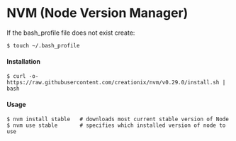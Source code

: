 NVM (Node Version Manager)
==========================

If the bash_profile file does not exist create:

	$ touch ~/.bash_profile 	

#### Installation

	$ curl -o- https://raw.githubusercontent.com/creationix/nvm/v0.29.0/install.sh | bash

#### Usage

	$ nvm install stable   # downloads most current stable version of Node
	$ nvm use stable       # specifies which installed version of node to use
